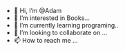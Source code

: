 - 👋 Hi, I’m @Adam
- 👀 I’m interested in Books...
- 🌱 I’m currently learning programing..
- 💞️ I’m looking to collaborate on ...
- 📫 How to reach me ...

<!---
Kayibeyy/Kayibeyy is a ✨ special ✨ repository because its `README.md` (this file) appears on your GitHub profile.
You can click the Preview link to take a look at your changes.
--->
